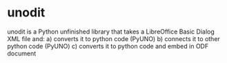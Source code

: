 # unodit
unodit is a Python unfinished library that takes a LibreOffice Basic Dialog XML file and:
a) converts it to python code (PyUNO)
b) connects it to other python code (PyUNO)
c) converts it to python code and embed in ODF document
